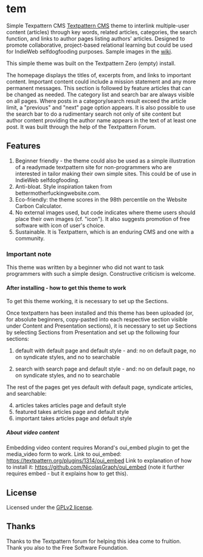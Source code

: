 # tem
Simple Texpattern CMS [Textpattern CMS](https://textpattern.com/) theme to interlink multiple-user content (articles) through key words, related articles, categories, the search function, and links to author pages listing authors' articles. Designed to promote collaborative, project-based relational learning but could be used for IndieWeb selfdogfooding purposes. Sample images in the <a href="https://github.com/temene/tem/wiki/Sample-images/">wiki</a>. 

This simple theme was built on the Textpattern Zero (empty) install.

The homepage displays the titles of, excerpts from, and links to important content. Important content could include a mission statement and any more permanent messages. This section is followed by feature articles that can be changed as needed. The category list and search bar are always visible on all pages. Where posts in a category/search result exceed the article limit, a "previous" and "next" page option appears. It is also possible to use the search bar to do a rudimentary search not only of site content but author content providing the author name appears in the text of at least one post. It was built through the help of the Textpattern Forum.

## Features

1. Beginner friendly - the theme could also be used as a simple illustration of a readymade textpattern site for non-programmers who are interested in tailor making their own simple sites. This could be of use in IndieWeb selfdogfooding.
2. Anti-bloat. Style inspiration taken from bettermotherfuckingwebsite.com. 
3. Eco-friendly: the theme scores in the 98th percentile on the Website Carbon Calculator.
4. No external images used, but code indicates where theme users should place their own images (cf. "icon"). It also suggests promotion of free software with icon of user's choice.
5. Sustainable. It is Textpattern, which is an enduring CMS and one with a community. 

### Important note

This theme was written by a beginner who did not want to task programmers with such a simple design. Constructive criticism is welcome.


#### After installing - how to get this theme to work

To get this theme working, it is necessary to set up the Sections. 

Once textpattern has been installed and this theme has been uploaded (or, for absolute beginners, copy-pasted into each respective section visible under Content and Presentation sections), it is necessary to set up Sections by selecting Sections from Presentation and set up the following four sections:

1.  default with default page and default style - and: no on default page, no on syndicate styles, and no to searchable

2. search with search page and default style - and: no on default page, no on syndicate styles, and no to searchable

The rest of the pages get yes default with default page, syndicate articles, and searchable: 

4. articles takes articles page and default style
5. featured takes articles page and default style
6. important takes articles page and default style  

##### About video content

Embedding video content requires Morand's oui_embed plugin to get the media_video form to work.
Link to oui_embed: https://textpattern.org/plugins/1314/oui_embed
Link to explanation of how to install it: https://github.com/NicolasGraph/oui_embed (note it further requires embed - but it explains how to get this).


## License

Licensed under the <a href="https://github.com/temene/tem/blob/tem-theme/tem_built_on_zero/6LICENSE">GPLv2 license</a>. 

## Thanks

Thanks to the Textpattern forum for helping this idea come to fruition. Thank you also to the Free Software Foundation.
